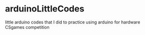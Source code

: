 # arduinoLittleCodes
little arduino codes that I did to practice using arduino for hardware CSgames competition
